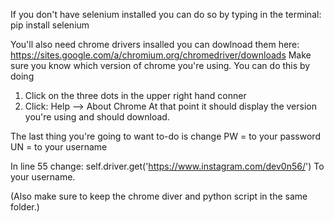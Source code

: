 If you don't have selenium installed you can do so by typing in the terminal: pip install selenium

You'll also need chrome drivers insalled you can dowlnoad them here: https://sites.google.com/a/chromium.org/chromedriver/downloads
Make sure you know which version of chrome you're using. You can do this by doing 
1. Click on the three dots in the upper right hand conner
2. Click: Help --> About Chrome
At that point it should display the version you're using and should download.

The last thing you're going to want to-do is change 
PW = to your password
UN = to your username

In line 55 change: self.driver.get('https://www.instagram.com/dev0n56/')
To your username.

(Also make sure to keep the chrome diver and python script in the same folder.)
